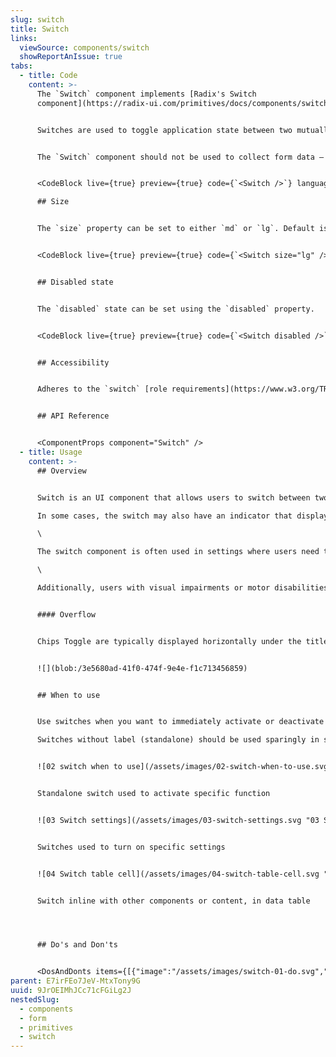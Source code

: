 ```yaml
---
slug: switch
title: Switch
links:
  viewSource: components/switch
  showReportAnIssue: true
tabs:
  - title: Code
    content: >-
      The `Switch` component implements [Radix's Switch
      component](https://radix-ui.com/primitives/docs/components/switch).


      Switches are used to toggle application state between two mutually exlusive values. The `Switch` defaults to the "off" state unless it's rendered with the `defaultChecked` prop.


      The `Switch` component should not be used to collect form data — use checkboxes or radio buttons for that. Only use `Switch` inside a form if it is serving its primary purpose of toggling some state with immediate effect (e.g. to conditionally render a section of the form).


      <CodeBlock live={true} preview={true} code={`<Switch />`} language={"tsx"} />

      ## Size


      The `size` property can be set to either `md` or `lg`. Default is `md`.


      <CodeBlock live={true} preview={true} code={`<Switch size="lg" />`} language={"tsx"} />


      ## Disabled state


      The `disabled` state can be set using the `disabled` property.


      <CodeBlock live={true} preview={true} code={`<Switch disabled />`} language={"tsx"} />


      ## Accessibility


      Adheres to the `switch` [role requirements](https://www.w3.org/TR/wai-aria-1.2/#switch)


      ## API Reference


      <ComponentProps component="Switch" />
  - title: Usage
    content: >-
      ## Overview


      Switch is an UI component that allows users to switch between two states or options.\

      In some cases, the switch may also have an indicator that displays the current state or a label to help users understand the purpose of the switch.\

      \

      The switch component is often used in settings where users need to turn on or off a feature or enable/disable a setting.\

      \

      Additionally, users with visual impairments or motor disabilities may have difficulty using the switch component, so we should ensure that there are alternative methods of toggling between states, such as using keyboard shortcuts or voice commands.


      #### Overflow


      Chips Toggle are typically displayed horizontally under the title or next to it. More than one row of chips can wrap to the next row.


      ![](blob:/3e5680ad-41f0-474f-9e4e-f1c713456859)


      ## When to use


      Use switches when you want to immediately activate or deactivate something. Often used in forms, in condensed spaces, or inline with other components or content, for instance in data tables.\

      Switches without label (standalone) should be used sparingly in situations where the context is clear without an associated text label.


      ![02 switch when to use](/assets/images/02-switch-when-to-use.svg "02 switch when to use")


      Standalone switch used to activate specific function


      ![03 Switch settings](/assets/images/03-switch-settings.svg "03 Switch settings")


      Switches used to turn on specific settings


      ![04 Switch table cell](/assets/images/04-switch-table-cell.svg "04 Switch table cell")


      Switch inline with other components or content, in data table




      ## Do's and Don'ts


      <DosAndDonts items={[{"image":"/assets/images/switch-01-do.svg","type":"do","description":"Switches are best for instant activation or deactivation."},{"image":"/assets/images/switch-02-dont.svg","type":"dont","description":"Communicate selection (for that purpose checkbox will be better choice)."},{"image":"/assets/images/switch-03-do.svg","type":"do","description":"Use labels if the context is not clear."},{"image":"/assets/images/switch-04-dont.svg","type":"dont","description":"Use verb phrases related to activity states in a switch label. A switch is naturally either in a state of being on or off, so repeating in the label that something is “on” or “off” is redundant and clutters an interface."},{"image":"/assets/images/switch-05-do.svg","type":"do","description":"Use sentence case."},{"image":"/assets/images/switch-06-dont.svg","type":"dont","description":"Use title case. Labels for switches should be written in sentence case unless they contain words that are branded terms."},{"image":"/assets/images/switch-07-do.svg","type":"do","description":"Use switches to quickly activate needed functions."},{"image":"/assets/images/switch-08-avoid.svg","type":"avoid","description":"Using negative tone for labels."}]} />
parent: E7irFEo7JeV-MtxTony9G
uuid: 9JrOEIMhJCc71cFGiLg2J
nestedSlug:
  - components
  - form
  - primitives
  - switch
---
```

